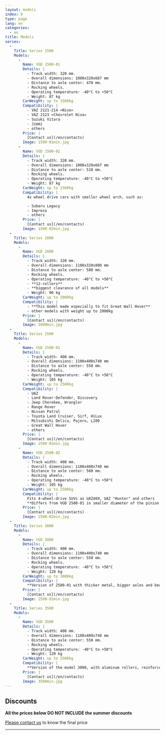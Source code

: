```yaml
---
layout: models
index: 0
type: page
lang: en
categories:
  - en
title: Models
series:
  -
    Title: Series 1500
    Models:
      -
        Name: VGD 1500-01
        Details: |
          - Track width: 320 mm.
          - Overall dimensions: 1000х320х667 mm
          - Distance to axle center: 470 mm.
          - Rocking wheels.
          - Operating temperature: -40°C to +50°C
          - Weight: 87 kg
        CarWeight: up to 1500kg
        Compatibility: |
          - VAZ 2121-214 «Niva»
          - VAZ 2123 «Chevrolet Niva»
          - Suzuki Vitara
          - Jimmi
          - others
        Price: |
          [Contact us](/en/contacts)
        Image: 1500-01min.jpg
      -
        Name: VGD 1500-02
        Details: |
          - Track width: 320 mm.
          - Overall dimensions: 1000х320х667 mm
          - Distance to axle center: 510 mm.
          - Rocking wheels.
          - Operating temperature: -40°C to +50°C
          - Weight: 87 kg
        CarWeight: up to 1500kg
        Compatibility: |
          4x wheel drive cars with smaller wheel arch, such as:

          - Subaru Legacy
          - Impreza
          - others
        Price: |
          [Contact us](/en/contacts)
        Image: 1500-02min.jpg
  -
    Title: Series 2000
    Models:
      -
        Name: VGD 2000
        Details: |
          - Track width: 320 mm.
          - Overall dimensions: 1100х320х800 mm
          - Distance to axle center: 580 mm.
          - Rocking wheels.
          - Operating temperature: -40°C to +50°C
          - **12-rollers**
          - **biggest clearance of all models**
          - Weight: 90 kg
        CarWeight: up to 2000kg
        Compatibility: |
          - **This model made especially to fit Great Wall Hover**
          - other models with weight up to 2000kg
        Price: |
          [Contact us](/en/contacts)
        Image: 2000min.jpg
  -
    Title: Series 2500
    Models:
      -
        Name: VGD 2500-01
        Details: |
          - Track width: 400 mm.
          - Overall dimensions: 1100х400х740 mm
          - Distance to axle center: 550 mm.
          - Rocking wheels.
          - Operating temperature: -40°C to +50°C
          - Weight: 105 kg
        CarWeight: up to 2500kg
        Compatibility: |
          - UAZ
          - Land Rover-Defender, Discovery
          - Jeep Cherokee, Wrangler
          - Range Rover
          - Nissan Patrol
          - Toyota Land Cruiser, Sirf, HiLux
          - Mitsubishi Delica, Pajero, L200
          - Great Wall Hover
          - others
        Price: |
          [Contact us](/en/contacts)
        Image: 2500-01min.jpg
      -
        Name: VGD 2500-02
        Details: |
          - Track width: 400 mm.
          - Overall dimensions: 1100х400х740 mm
          - Distance to axle center: 560 mm.
          - Rocking wheels.
          - Operating temperature: -40°C to +50°C
          - Weight: 105 kg
        CarWeight: up to 2500kg
        Compatibility: |
          Fits 4-wheel-drive SUVs as UAZ469, UAZ "Hunter" and others
          **Differs from VGD 2500-01 in smaller diameter of the pinion gear, which improves traction characteristics of not very powerful engine.**
        Price: |
          [Contact us](/en/contacts)
        Image: 2500-02min.jpg
  -
    Title: Series 3000
    Models:
      -
        Name: VGD 3000
        Details: |
          - Track width: 400 mm.
          - Overall dimensions: 1100х400х740 mm
          - Distance to axle center: 550 mm.
          - Rocking wheels.
          - Operating temperature: -40°C to +50°C
          - Weight: 120 kg
        CarWeight: up to 3000kg
        Compatibility: |
          **Version of 2500-01 with thicker metal, bigger axles and bearings diameter.**
        Price: |
          [Contact us](/en/contacts)
        Image: 2500-01min.jpg
  -
    Title: Series 3500
    Models:
      -
        Name: VGD 3500
        Details: |
          - Track width: 400 mm.
          - Overall dimensions: 1100х400х740 mm
          - Distance to axle center: 550 mm.
          - Rocking wheels.
          - Operating temperature: -40°C to +50°C
          - Weight: 120 kg
        CarWeight: up to 3500kg
        Compatibility: |
          **Version of the model 3000, with aluminum rollers, reinforced frame and reinforced Hub node.**
        Price: |
          [Contact us](/en/contacts)
        Image: 3500min.jpg
---
```

## Discounts

**All the prices below DO NOT INCLUDE the summer discounts**

[Please contact us](/en/contacts) to know the final price 

<hr>